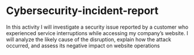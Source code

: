 # Cybersecurity-incident-report
In this activity I will investigate a security issue reported by a customer who experienced service interruptions while accessing my company’s website. I will analyze the likely cause of the disruption, explain how the attack occurred, and assess its negative impact on website operations
